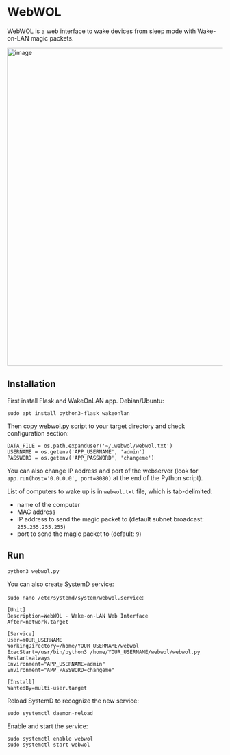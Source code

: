 # WebWOL
WebWOL is a web interface to wake devices from sleep mode with Wake-on-LAN magic packets.

<img width="1143" height="741" alt="image" src="https://github.com/user-attachments/assets/02eb2547-ba91-4f79-a1eb-9932b4cc4bf7" />

## Installation

First install Flask and WakeOnLAN app. Debian/Ubuntu:
```
sudo apt install python3-flask wakeonlan
```

Then copy [webwol.py](webwol.py) script to your target directory and check configuration section:
```
DATA_FILE = os.path.expanduser('~/.webwol/webwol.txt')
USERNAME = os.getenv('APP_USERNAME', 'admin')
PASSWORD = os.getenv('APP_PASSWORD', 'changeme')
```

You can also change IP address and port of the webserver (look for `app.run(host='0.0.0.0', port=8080)` at the end of the Python script).

List of computers to wake up is in `webwol.txt` file, which is tab-delimited:
- name of the computer
- MAC address
- IP address to send the magic packet to (default subnet broadcast: `255.255.255.255`)
- port to send the magic packet to (default: `9`)


## Run
```
python3 webwol.py
```

You can also create SystemD service:

`sudo nano /etc/systemd/system/webwol.service`:

```
[Unit]
Description=WebWOL - Wake-on-LAN Web Interface
After=network.target

[Service]
User=YOUR_USERNAME
WorkingDirectory=/home/YOUR_USERNAME/webwol
ExecStart=/usr/bin/python3 /home/YOUR_USERNAME/webwol/webwol.py
Restart=always
Environment="APP_USERNAME=admin"
Environment="APP_PASSWORD=changeme"

[Install]
WantedBy=multi-user.target
```

Reload SystemD to recognize the new service:
```
sudo systemctl daemon-reload
```

Enable and start the service:
```
sudo systemctl enable webwol
sudo systemctl start webwol
```
